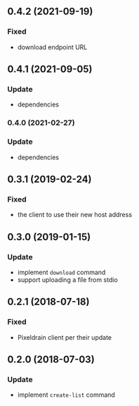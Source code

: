 ## 0.4.2 (2021-09-19)
### Fixed
- download endpoint URL

## 0.4.1 (2021-09-05)
### Update
- dependencies

### 0.4.0 (2021-02-27)
### Update
- dependencies

## 0.3.1 (2019-02-24)
### Fixed
- the client to use their new host address


## 0.3.0 (2019-01-15)
### Update
- implement `download` command
- support uploading a file from stdio


## 0.2.1 (2018-07-18)
### Fixed
- Pixeldrain client per their update


## 0.2.0 (2018-07-03)
### Update
- implement `create-list` command
